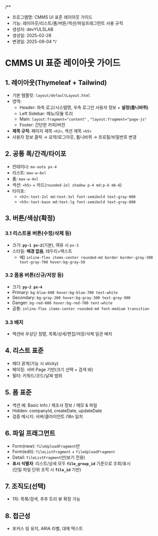 /**
 * 프로그램명: CMMS UI 표준 레이아웃 가이드
 * 기능: 레이아웃/리스트/폼/버튼/섹션/파일프래그먼트 사용 규칙
 * 생성자: devYULSLAB
 * 생성일: 2025-02-28
 * 변경일: 2025-09-04
 */

# CMMS UI 표준 레이아웃 가이드

## 1. 레이아웃(Thymeleaf + Tailwind)
- 기본 템플릿: `layout/defaultLayout.html`
- 영역:
  - Header: 좌측 로고/시스템명, 우측 로그인 사용자 정보 + **설정(톱니바퀴)**
  - Left Sidebar: 메뉴/모듈 트리
  - Main: `layout:fragment="content"` , `"layout:fragment="page-js"`
  - Footer: 간단한 카피/버전
- **제목 규칙**: 페이지 제목 `<h2>`, 섹션 제목 `<h5>`
- 사용자 정보 클릭 → 요약/로그아웃, 톱니바퀴 → 프로필/비밀번호 변경

## 2. 공통 폭/간격/타이포
- 컨테이너: `mx-auto px-4`
- 리스트: `max-w-6xl`
- 폼: `max-w-4xl`
- 섹션: `<h5>` + 카드(`rounded-2xl shadow p-4 md:p-6 mb-6`)
- 타이포:
  - `<h2>`: `text-2xl md:text-3xl font-semibold text-gray-900`
  - `<h5>`: `text-base md:text-lg font-semibold text-gray-800`

## 3. 버튼/색상(확정)
### 3.1 리스트용 버튼(수정/삭제 등)
- 크기: **`py-1 px-2`**(기본), 여유 시 `px-3`
- 스타일: **배경 없음**, 테두리+텍스트  
  - 예) `inline-flex items-center rounded-md border border-gray-300 text-gray-700 hover:bg-gray-50`

### 3.2 폼용 버튼(신규/저장 등)
- 크기: **`py-2 px-4`**
- Primary: `bg-blue-600 hover:bg-blue-700 text-white`
- Secondary: `bg-gray-200 hover:bg-gray-300 text-gray-900`
- Danger: `bg-red-600 hover:bg-red-700 text-white`
- 공통: `inline-flex items-center rounded-md font-medium transition`

### 3.3 배치
- 액션바 우상단 정렬, 목록/상세/편집/저장/삭제 일관 배치

## 4. 리스트 표준
- 헤더 굵게(가능 시 sticky)
- 페이징: 서버 Page 기반(크기 선택 + 검색 바)
- 필터: 키워드/코드/날짜 범위

## 5. 폼 표준
- 섹션 예: Basic Info / 제조사 정보 / 메모 & 파일
- Hidden: companyId, createDate, updateDate
- 검증 메시지: 서버/클라이언트 i18n 일치

## 6. 파일 프래그먼트
- Form(new): `fileUploadFragment`만
- Form(edit): `fileListFragment` + `fileUploadFragment`
- Detail: `fileListFragment`만(보기 전용)
- **표시 식별자**: 리스트/상세 모두 **`file_group_id`** 기준으로 조회/표시  
  (단일 파일 단위 조작 시 **`file_id`** 기반)

## 7. 조직도(선택)
- 1차: 목록/검색, 추후 트리 뷰 확장 가능

## 8. 접근성
- 포커스 링 유지, ARIA 라벨, 대체 텍스트
